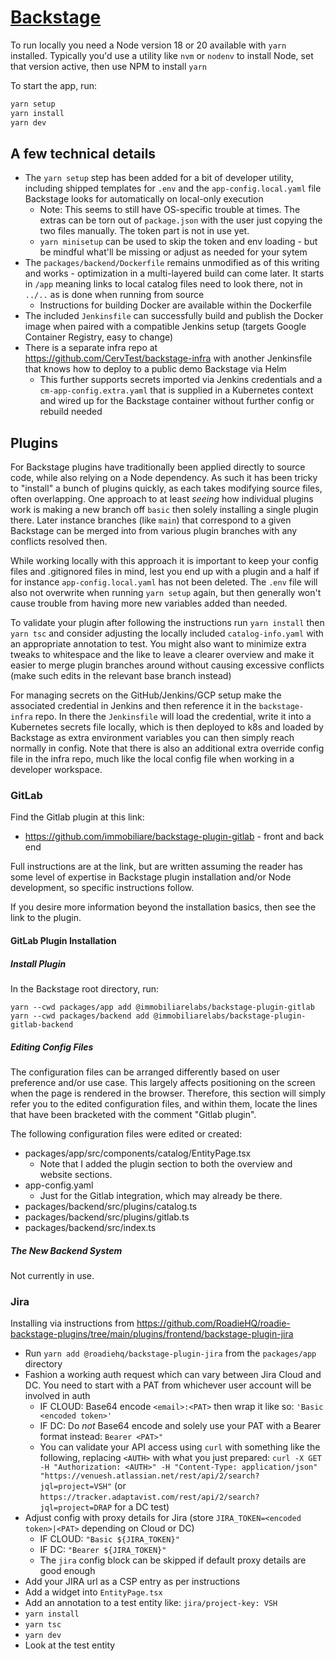 # [Backstage](https://backstage.io)

To run locally you need a Node version 18 or 20 available with `yarn` installed. Typically you'd use a utility like `nvm` or `nodenv` to install Node, set that version active, then use NPM to install `yarn`

To start the app, run:

```sh
yarn setup
yarn install
yarn dev
```

## A few technical details

* The `yarn setup` step has been added for a bit of developer utility, including shipped templates for `.env` and the `app-config.local.yaml` file Backstage looks for automatically on local-only execution
  * Note: This seems to still have OS-specific trouble at times. The extras can be torn out of `package.json` with the user just copying the two files manually. The token part is not in use yet.
  * `yarn minisetup` can be used to skip the token and env loading - but be mindful what'll be missing or adjust as needed for your sytem
* The `packages/backend/Dockerfile` remains unmodified as of this writing and works - optimization in a multi-layered build can come later. It starts in `/app` meaning links to local catalog files need to look there, not in `../..` as is done when running from source
  * Instructions for building Docker are available within the Dockerfile
* The included `Jenkinsfile` can successfully build and publish the Docker image when paired with a compatible Jenkins setup (targets Google Container Registry, easy to change)
* There is a separate infra repo at https://github.com/CervTest/backstage-infra with another Jenkinsfile that knows how to deploy to a public demo Backstage via Helm
  * This further supports secrets imported via Jenkins credentials and a `cm-app-config.extra.yaml` that is supplied in a Kubernetes context and wired up for the Backstage container without further config or rebuild needed 

## Plugins

For Backstage plugins have traditionally been applied directly to source code, while also relying on a Node dependency. As such it has been tricky to "install" a bunch of plugins quickly, as each takes modifying source files, often overlapping. One approach to at least _seeing_ how individual plugins work is making a new branch off `basic` then solely installing a single plugin there. Later instance branches (like `main`) that correspond to a given Backstage can be merged into from various plugin branches with any conflicts resolved then.

While working locally with this approach it is important to keep your config files and .gitignored files in mind, lest you end up with a plugin and a half if for instance `app-config.local.yaml` has not been deleted. The `.env` file will also not overwrite when running `yarn setup` again, but then generally won't cause trouble from having more new variables added than needed.

To validate your plugin after following the instructions run `yarn install` then `yarn tsc` and consider adjusting the locally included `catalog-info.yaml` with an appropriate annotation to test. You might also want to minimize extra tweaks to whitespace and the like to leave a clearer overview and make it easier to merge plugin branches around without causing excessive conflicts (make such edits in the relevant base branch instead)

For managing secrets on the GitHub/Jenkins/GCP setup make the associated credential in Jenkins and then reference it in the `backstage-infra` repo. In there the `Jenkinsfile` will load the credential, write it into a Kubernetes secrets file locally, which is then deployed to k8s and loaded by Backstage as extra environment variables you can then simply reach normally in config. Note that there is also an additional extra override config file in the infra repo, much like the local config file when working in a developer workspace.

### GitLab

Find the Gitlab plugin at this link:

  * https://github.com/immobiliare/backstage-plugin-gitlab - front and back end

Full instructions are at the link, but are written assuming the reader has some level of expertise in Backstage plugin installation and/or Node development, so specific instructions follow.

If you desire more information beyond the installation basics, then see the link to the plugin.

#### GitLab Plugin Installation

##### Install Plugin

In the Backstage root directory, run:

```
yarn --cwd packages/app add @immobiliarelabs/backstage-plugin-gitlab
yarn --cwd packages/backend add @immobiliarelabs/backstage-plugin-gitlab-backend
```

##### Editing Config Files

The configuration files can be arranged differently based on user preference and/or use case. This largely affects positioning on the screen when the page is rendered in the browser. Therefore, this section will simply refer you to the edited configuration files, and within them, locate the lines that have been bracketed with the comment "Gitlab plugin".

The following configuration files were edited or created:

  * packages/app/src/components/catalog/EntityPage.tsx
    * Note that I added the plugin section to both the overview and website sections.
  * app-config.yaml
    * Just for the Gitlab integration, which may already be there.
  * packages/backend/src/plugins/catalog.ts
  * packages/backend/src/plugins/gitlab.ts
  * packages/backend/src/index.ts

##### The New Backend System

Not currently in use.


### Jira

Installing via instructions from https://github.com/RoadieHQ/roadie-backstage-plugins/tree/main/plugins/frontend/backstage-plugin-jira

* Run `yarn add @roadiehq/backstage-plugin-jira` from the `packages/app` directory
* Fashion a working auth request which can vary between Jira Cloud and DC. You need to start with a PAT from whichever user account will be involved in auth
  * IF CLOUD: Base64 encode `<email>:<PAT>` then wrap it like so: `'Basic <encoded token>'`
  * IF DC: Do _not_ Base64 encode and solely use your PAT with a Bearer format instead: `Bearer <PAT>"`
  * You can validate your API access using `curl` with something like the following, replacing `<AUTH>` with what you just prepared: `curl -X GET -H "Authorization: <AUTH>" -H "Content-Type: application/json" "https://venuesh.atlassian.net/rest/api/2/search?jql=project=VSH"` (or `https://tracker.adaptavist.com/rest/api/2/search?jql=project=DRAP` for a DC test)
* Adjust config with proxy details for Jira (store `JIRA_TOKEN=<encoded token>|<PAT>` depending on Cloud or DC)
  * IF CLOUD: `"Basic ${JIRA_TOKEN}"`
  * IF DC: `"Bearer ${JIRA_TOKEN}"`
  * The `jira` config block can be skipped if default proxy details are good enough
* Add your JIRA url as a CSP entry as per instructions
* Add a widget into `EntityPage.tsx`
* Add an annotation to a test entity like: `jira/project-key: VSH` 
* `yarn install`
* `yarn tsc`
* `yarn dev`
* Look at the test entity
